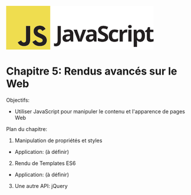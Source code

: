 ![Logo JavaScript](js-logo.png)

# Chapitre 5: Rendus avancés sur le Web

Objectifs:

- Utiliser JavaScript pour manipuler le contenu et l'apparence de pages Web

Plan du chapitre:

1. Manipulation de propriétés et styles
  - Application: (à définir)
2. Rendu de Templates ES6
  - Application: (à définir)
3. Une autre API: jQuery
